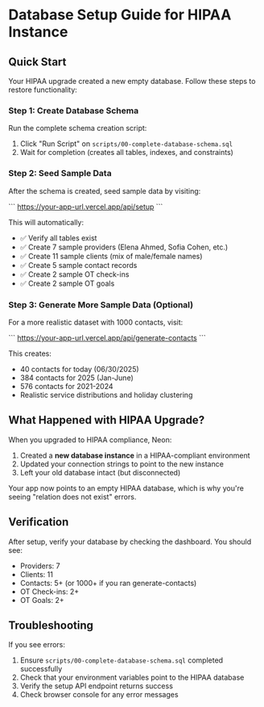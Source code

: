 # Database Setup Guide for HIPAA Instance

## Quick Start

Your HIPAA upgrade created a new empty database. Follow these steps to restore functionality:

### Step 1: Create Database Schema

Run the complete schema creation script:

1. Click "Run Script" on `scripts/00-complete-database-schema.sql`
2. Wait for completion (creates all tables, indexes, and constraints)

### Step 2: Seed Sample Data

After the schema is created, seed sample data by visiting:

\`\`\`
https://your-app-url.vercel.app/api/setup
\`\`\`

This will automatically:
- ✅ Verify all tables exist
- ✅ Create 7 sample providers (Elena Ahmed, Sofia Cohen, etc.)
- ✅ Create 11 sample clients (mix of male/female names)
- ✅ Create 5 sample contact records
- ✅ Create 2 sample OT check-ins
- ✅ Create 2 sample OT goals

### Step 3: Generate More Sample Data (Optional)

For a more realistic dataset with 1000 contacts, visit:

\`\`\`
https://your-app-url.vercel.app/api/generate-contacts
\`\`\`

This creates:
- 40 contacts for today (06/30/2025)
- 384 contacts for 2025 (Jan-June)
- 576 contacts for 2021-2024
- Realistic service distributions and holiday clustering

## What Happened with HIPAA Upgrade?

When you upgraded to HIPAA compliance, Neon:
1. Created a **new database instance** in a HIPAA-compliant environment
2. Updated your connection strings to point to the new instance
3. Left your old database intact (but disconnected)

Your app now points to an empty HIPAA database, which is why you're seeing "relation does not exist" errors.

## Verification

After setup, verify your database by checking the dashboard. You should see:
- Providers: 7
- Clients: 11
- Contacts: 5+ (or 1000+ if you ran generate-contacts)
- OT Check-ins: 2+
- OT Goals: 2+

## Troubleshooting

If you see errors:
1. Ensure `scripts/00-complete-database-schema.sql` completed successfully
2. Check that your environment variables point to the HIPAA database
3. Verify the setup API endpoint returns success
4. Check browser console for any error messages
